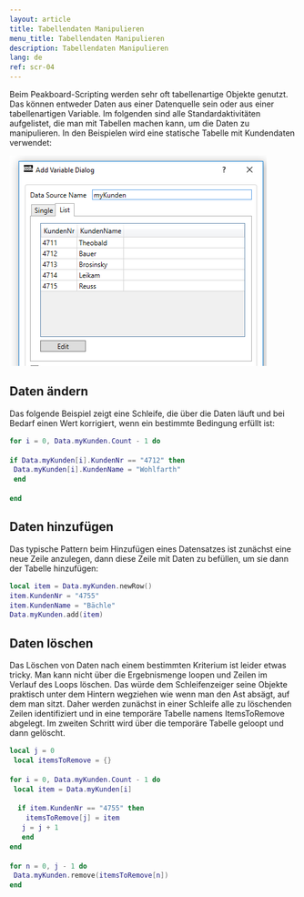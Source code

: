```yaml
---
layout: article
title: Tabellendaten Manipulieren
menu_title: Tabellendaten Manipulieren
description: Tabellendaten Manipulieren
lang: de
ref: scr-04
---
```

Beim Peakboard-Scripting werden sehr oft tabellenartige Objekte genutzt. Das können entweder Daten aus einer Datenquelle sein oder aus einer tabellenartigen Variable. Im folgenden sind alle Standardaktivitäten aufgelistet, die man mit Tabellen machen kann, um die Daten zu manipulieren. In den Beispielen wird eine statische Tabelle mit Kundendaten verwendet:

![image_1](/assets/images/scripting/table-2/ScriptingTabellendatenManipulieren.png)

## Daten ändern
Das folgende Beispiel zeigt eine Schleife, die über die Daten läuft und bei Bedarf einen Wert korrigiert, wenn ein bestimmte Bedingung erfüllt ist:

```lua
for i = 0, Data.myKunden.Count - 1 do

if Data.myKunden[i].KundenNr == "4712" then
 Data.myKunden[i].KundenName = "Wohlfarth"
 end

end
```
## Daten hinzufügen

Das typische Pattern beim Hinzufügen eines Datensatzes ist zunächst eine neue Zeile anzulegen, dann diese Zeile mit Daten zu befüllen, um sie dann der Tabelle hinzufügen:

```lua
local item = Data.myKunden.newRow()
item.KundenNr = "4755"
item.KundenName = "Bächle"
Data.myKunden.add(item)
```
## Daten löschen

Das Löschen von Daten nach einem bestimmten Kriterium ist leider etwas tricky. Man kann nicht über die Ergebnismenge loopen und Zeilen im Verlauf des Loops löschen. Das würde dem Schleifenzeiger seine Objekte praktisch unter dem Hintern wegziehen wie wenn man den Ast absägt, auf dem man sitzt. Daher werden zunächst in einer Schleife alle zu löschenden Zeilen identifiziert und in eine temporäre Tabelle namens ItemsToRemove abgelegt. Im zweiten Schritt wird über die temporäre Tabelle geloopt und dann gelöscht.

```lua
local j = 0
 local itemsToRemove = {}

for i = 0, Data.myKunden.Count - 1 do
 local item = Data.myKunden[i]

  if item.KundenNr == "4755" then
    itemsToRemove[j] = item
   j = j + 1
   end
end

for n = 0, j - 1 do
 Data.myKunden.remove(itemsToRemove[n])
end
```
